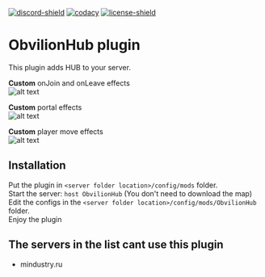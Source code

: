 [![discord-shield][]][discord-invite]
[![codacy][]][codacy-shield]
[![license-shield][]][license]

# ObvilionHub plugin
This plugin adds HUB to your server.

**Custom** onJoin and onLeave effects <br/>
![alt text](https://media.discordapp.net/attachments/548917345318338582/796282995563954197/unknown.png?width=711&height=676)

**Custom** portal effects <br/>
![alt text](https://media.discordapp.net/attachments/548917345318338582/796283400604483594/unknown.png?width=748&height=676)

**Custom** player move effects <br/>
![alt text](https://media.discordapp.net/attachments/548917345318338582/796283484770795570/unknown.png)

## Installation

Put the plugin in ``<server folder location>/config/mods`` folder.<br>
Start the server: ``host ObvilionHub`` (You don't need to download the map)<br>
Edit the configs in the ``<server folder location>/config/mods/ObvilionHub`` folder.<br>
Enjoy the plugin

## The servers in the list cant use this plugin
- mindustry.ru


[discord-invite]: https://discord.gg/cg82mjh
[discord-shield]: https://discord.com/api/guilds/633294014048632832/widget.png
[license]: https://github.com/ObvilionNetwork/mindustry-hub-plugin/tree/master/LICENSE
[license-shield]: https://img.shields.io/badge/license-GPL%20(%3E%3D%202)-blue
[codacy]: https://app.codacy.com/project/badge/Grade/d8a962d0929a4c798df707c1dc8f52b4
[codacy-shield]: https://www.codacy.com/gh/ObvilionNetwork/mindustry-hub-plugin/dashboard?utm_source=github.com&amp;utm_medium=referral&amp;utm_content=ObvilionNetwork/mindustry-hub-plugin&amp;utm_campaign=Badge_Grade
